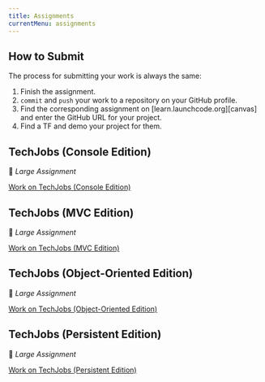 ```yaml
---
title: Assignments
currentMenu: assignments
---
```


## How to Submit

The process for submitting your work is always the same:

1. Finish the assignment.
2. `commit` and `push` your work to a repository on your GitHub profile.
3. Find the corresponding assignment on [learn.launchcode.org][canvas] and enter the GitHub URL for your project.
4. Find a TF and demo your project for them.

## TechJobs (Console Edition)

🐘 *Large Assignment*

[Work on TechJobs (Console Edition)](techjobs-console/)

## TechJobs (MVC Edition)

🐘 *Large Assignment*

[Work on TechJobs (MVC Edition)](techjobs-mvc/)

## TechJobs (Object-Oriented Edition)

🐘 *Large Assignment*

[Work on TechJobs (Object-Oriented Edition)](techjobs-oo/)

## TechJobs (Persistent Edition)

🐘 *Large Assignment*

[Work on TechJobs (Persistent Edition)](techjobs-persistent/)

